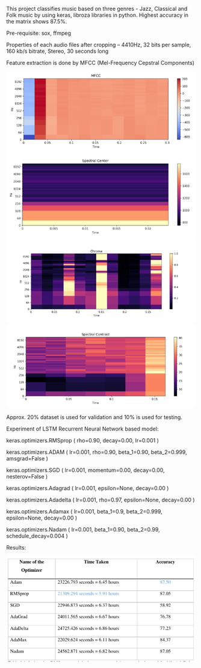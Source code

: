 This project classifies music based on three genres - Jazz, Classical and Folk music by using keras, libroza libraries in python. Highest accuracy in the matrix shows 87.5%. 


Pre-requisite: sox, ffmpeg

Properties of each audio files after cropping – 4410Hz, 32 bits per sample, 160 kb/s bitrate,
Stereo, 30 seconds long


Feature extraction is done by MFCC (Mel-Frequency Cepstral Components)

![](images/01.png)
![](images/02.png)
![](images/03.png)
![](images/04.png)

Approx. 20% dataset is used for validation and 10% is used for testing.

Experiment of LSTM Recurrent Neural Network based model:

keras.optimizers.RMSprop ( rho=0.90, decay=0.00, lr=0.001 )

keras.optimizers.ADAM ( lr=0.001, rho=0.90, beta_1=0.90, beta_2=0.999, amsgrad=False )

keras.optimizers.SGD ( lr=0.001, momentum=0.00, decay=0.00, nesterov=False )

keras.optimizers.Adagrad ( lr=0.001, epsilon=None, decay=0.00 )

keras.optimizers.Adadelta ( lr=0.001, rho=0.97, epsilon=None, decay=0.00 )

keras.optimizers.Adamax ( lr=0.001, beta_1=0.9, beta_2=0.999, epsilon=None, decay=0.00 )

keras.optimizers.Nadam ( lr=0.001, beta_1=0.90, beta_2=0.99, schedule_decay=0.004 )

Results:

![](images/05.png)





